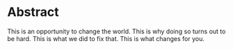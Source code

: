 # Abstract

This is an opportunity to change the world. This is why doing so turns out to be hard. 
This is what we did to fix that. This is what changes for you.